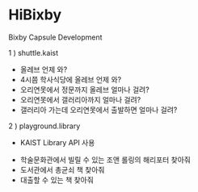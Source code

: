 # HiBixby

Bixby Capsule Development

1 ) shuttle.kaist

- 올레브 언제 와?
- 4시쯤 학사식당에 올레브 언제 와?
- 오리연못에서 정문까지 올레브 얼마나 걸려?
- 오리연못에서 갤러리아까지 얼마나 걸려?
- 갤러리아 가는데 오리연못에서 출발하면 얼마나 걸려?

2 )  playground.library
* KAIST Library API 사용

- 학술문화관에서 빌릴 수 있는 조앤 롤링의 해리포터 찾아줘
- 도서관에서 총균쇠 책 찾아줘
- 대출할 수 있는 책 찾아줘

